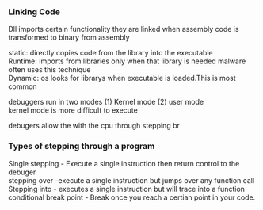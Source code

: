 <h3>Linking Code</h3>
Dll imports certain functionality they are linked when assembly code is transformed to binary from assembly
<P>
static: directly copies code from the library into the executable
<br>
Runtime: Imports from libraries only when that library is needed malware often uses this technique
<br>
Dynamic: os looks for librarys when executable is loaded.This is most common
</P>

<P>
debuggers run in two modes (1) Kernel mode (2) user mode
<br>
kernel mode is more difficult to execute
</P>
debugers allow the  with the cpu through stepping 
br
<p><h3>Types of stepping through a program</h3>
Single stepping - Execute a single instruction then return control to the debuger
<br>
stepping over -execute a single instruction but jumps over any function call
<br>
Stepping into - executes a single instruction but will trace into a function
<br>
conditional break point - Break once you reach a certian point in your code.


